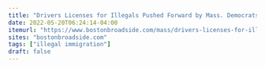 ```yaml
---
title: "Drivers Licenses for Illegals Pushed Forward by Mass. Democrats – Republicans Refuses to Sign…"
date: 2022-05-20T06:24:14-04:00
itemurl: "https://www.bostonbroadside.com/mass/drivers-licenses-for-illegals-pushed-forward-by-mass-democrats-republicans-refuses-to-sign/"
sites: "bostonbroadside.com"
tags: ["illegal immigration"]
draft: false
---
```


